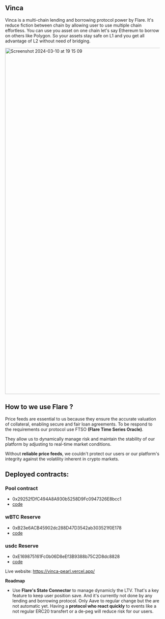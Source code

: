 ## Vinca
Vinca is a multi-chain lending and borrowing protocol power by Flare. It's reduce fiction between chain by allowing user to use multiple chain effortless. You can use you asset on one chain let's say Ethereum to borrow on others like Polygon. So your assets stay safe on L1 and you get all advantage of L2 without need of bridging.

<img width="1125" alt="Screenshot 2024-03-10 at 19 15 09" src="https://github.com/NandyBa/Vinca/assets/11545946/68e57f36-1f23-4273-aa1a-f9d930fec829">


## How to we use Flare ?

Price feeds are essential to us because they ensure the accurate valuation of collateral, enabling secure and fair loan agreements.
To be respond to the requirements our protocol use FTSO **(Flare Time Series Oracle)**.

They allow us to dynamically manage risk and maintain the stability of our platform by adjusting to real-time market conditions.

Without **reliable price feeds**, we couldn't protect our users or our platform's integrity against the volatility inherent in crypto markets.



## Deployed contracts:
### Pool contract
- 0x29252fDfC494A8A930b5258D9Fc0947326E8bcc1
- [code](https://github.com/NandyBa/Vinca/blob/master/smart-contracts/src/SimpleFtsoExample.sol)
### wBTC Reserve
- 0xB23e6ACB45902dc288D47D3542ab303521f0E178
- [code](https://github.com/NandyBa/Vinca/blob/master/smart-contracts/src/USDCReserve.sol)
### usdc Reserve
- 0xE169875161Fc0b06D8eEf3B9388b75C2D8dc8828
- [code](https://github.com/NandyBa/Vinca/blob/master/smart-contracts/src/WBTCReserve.sol)

Live website: https://vinca-pearl.vercel.app/


**Roadmap**
- Use **Flare's State Connector** to manage dynamicly the LTV. That's a key feature to keep user position save. And it's currently not done by any lending and borrowing protocol. Only Aave to regular change but the are not automatic yet.
Having a **protocol who react quickly** to events like a not regular ERC20 transfert or a de-peg will reduce risk for our users.




